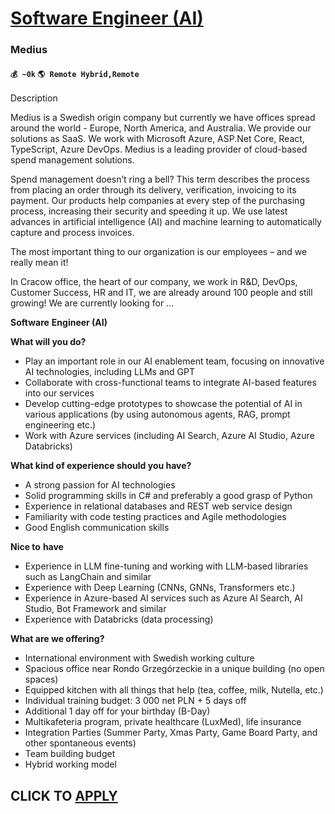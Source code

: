 # [Software Engineer (AI)](https://www.remotewlb.com/apply/software-engineer-ai-72287)  
### Medius  
#### `💰 ~0k` `🌎 Remote Hybrid,Remote`  

Description

Medius is a Swedish origin company but currently we have offices spread around the world - Europe, North America, and Australia. We provide our solutions as SaaS. We work with Microsoft Azure, ASP.Net Core, React, TypeScript, Azure DevOps. Medius is a leading provider of cloud-based spend management solutions.

Spend management doesn’t ring a bell? This term describes the process from placing an order through its delivery, verification, invoicing to its payment. Our products help companies at every step of the purchasing process, increasing their security and speeding it up. We use latest advances in artificial intelligence (AI) and machine learning to automatically capture and process invoices.

The most important thing to our organization is our employees – and we really mean it!

In Cracow office, the heart of our company, we work in R&D, DevOps, Customer Success, HR and IT, we are already around 100 people and still growing! We are currently looking for …

**Software** **Engineer (AI)**

 **What will you do?**

  * Play an important role in our AI enablement team, focusing on innovative AI technologies, including LLMs and GPT
  * Collaborate with cross-functional teams to integrate AI-based features into our services
  * Develop cutting-edge prototypes to showcase the potential of AI in various applications (by using autonomous agents, RAG, prompt engineering etc.)
  * Work with Azure services (including AI Search, Azure AI Studio, Azure Databricks)

 **What kind of experience should you have?**

  * A strong passion for AI technologies
  * Solid programming skills in C# and preferably a good grasp of Python
  * Experience in relational databases and REST web service design
  * Familiarity with code testing practices and Agile methodologies
  * Good English communication skills

 **Nice to** **have**

  * Experience in LLM fine-tuning and working with LLM-based libraries such as LangChain and similar
  * Experience with Deep Learning (CNNs, GNNs, Transformers etc.)
  * Experience in Azure-based AI services such as Azure AI Search, AI Studio, Bot Framework and similar
  * Experience with Databricks (data processing)

 **What are we offering?**

  * International environment with Swedish working culture 
  * Spacious office near Rondo Grzegórzeckie in a unique building (no open spaces) 
  * Equipped kitchen with all things that help (tea, coffee, milk, Nutella, etc.) 
  * Individual training budget: 3 000 net PLN + 5 days off 
  * Additional 1 day off for your birthday (B-Day) 
  * Multikafeteria program, private healthcare (LuxMed), life insurance 
  * Integration Parties (Summer Party, Xmas Party, Game Board Party, and other spontaneous events) 
  * Team building budget 
  * Hybrid working model 

  
## CLICK TO [APPLY](https://www.remotewlb.com/apply/software-engineer-ai-72287)

